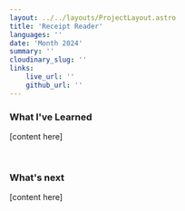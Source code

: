 ```yaml
---
layout: ../../layouts/ProjectLayout.astro
title: 'Receipt Reader'
languages: ''
date: 'Month 2024'
summary: ''
cloudinary_slug: ''
links:
    live_url: ''
    github_url: ''
---
```


### What I've Learned

[content here]

<br />

### What's next

[content here]


